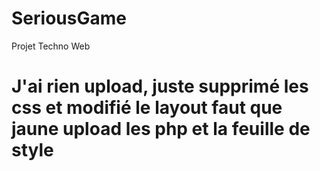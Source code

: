# SeriousGame
Projet Techno Web

# J'ai rien upload, juste supprimé les css et modifié le layout faut que jaune upload les php et la feuille de style
